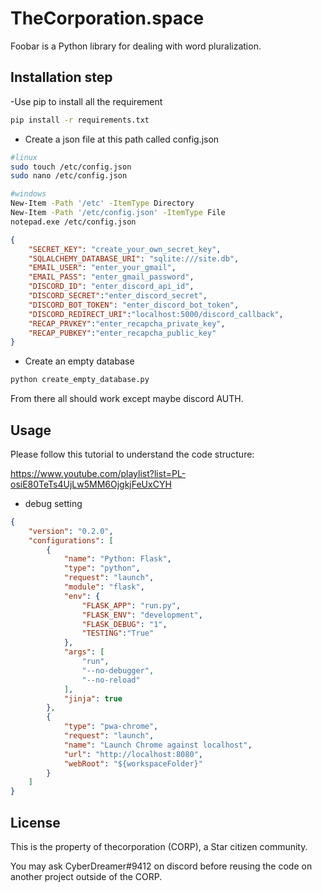 # TheCorporation.space

Foobar is a Python library for dealing with word pluralization.

## Installation step

-Use pip to install all the requirement

```bash
pip install -r requirements.txt
```

- Create a json file at this path called config.json


```bash
#linux
sudo touch /etc/config.json
sudo nano /etc/config.json

#windows
New-Item -Path '/etc' -ItemType Directory
New-Item -Path '/etc/config.json' -ItemType File
notepad.exe /etc/config.json

```
```json
{
    "SECRET_KEY": "create_your_own_secret_key",
    "SQLALCHEMY_DATABASE_URI": "sqlite:///site.db",
    "EMAIL_USER": "enter_your_gmail",
    "EMAIL_PASS": "enter_gmail_password",
    "DISCORD_ID": "enter_discord_api_id",
    "DISCORD_SECRET":"enter_discord_secret",
    "DISCORD_BOT_TOKEN": "enter_discord_bot_token",
    "DISCORD_REDIRECT_URI":"localhost:5000/discord_callback",
    "RECAP_PRVKEY":"enter_recapcha_private_key",
    "RECAP_PUBKEY":"enter_recapcha_public_key"
}
```
- Create an empty database
```bash
python create_empty_database.py
```

From there all should work except maybe discord AUTH.


## Usage

Please follow this tutorial to understand the code structure: 

https://www.youtube.com/playlist?list=PL-osiE80TeTs4UjLw5MM6OjgkjFeUxCYH

- debug setting  
```json
{
    "version": "0.2.0",
    "configurations": [
        {
            "name": "Python: Flask",
            "type": "python",
            "request": "launch",
            "module": "flask",
            "env": {
                "FLASK_APP": "run.py",
                "FLASK_ENV": "development",
                "FLASK_DEBUG": "1",
                "TESTING":"True" 
            },
            "args": [
                "run",
                "--no-debugger",
                "--no-reload"
            ],
            "jinja": true
        },
        {
            "type": "pwa-chrome",
            "request": "launch",
            "name": "Launch Chrome against localhost",
            "url": "http://localhost:8080",
            "webRoot": "${workspaceFolder}"
        }
    ]
}
```



## License
This is the property of thecorporation (CORP), a Star citizen community.

You may ask CyberDreamer#9412 on discord before reusing the code on another project outside of the CORP.
